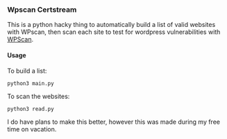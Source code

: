 ### Wpscan Certstream

This is a python hacky thing to automatically build a list of valid websites with WPscan, then scan each site to test for wordpress vulnerabilities with [WPScan](https://github.com/wpscanteam/wpscan).

#### Usage

To build a list: 

```
python3 main.py
```

To scan the websites:

```
python3 read.py
```

I do have plans to make this better, however this was made during my free time on vacation.
